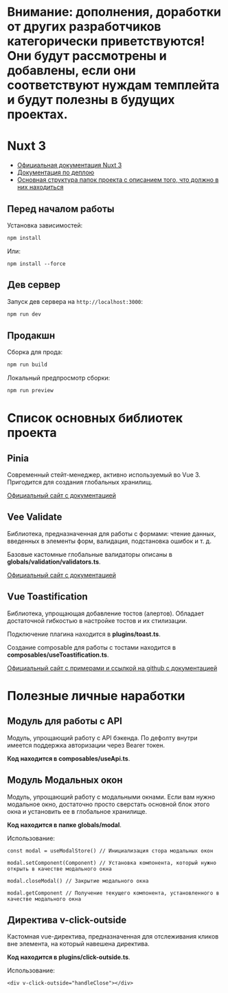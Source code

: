 # Внимание: дополнения, доработки от других разработчиков категорически приветствуются! Они будут рассмотрены и добавлены, если они соответствуют нуждам темплейта и будут полезны в будущих проектах.

# Nuxt 3

- [Официальная документация Nuxt 3](https://nuxt.com/docs/getting-started/introduction)
- [Документация по деплою](https://nuxt.com/docs/getting-started/deployment)
- [Основная структура папок проекта с описанием того, что должно в них находиться](https://nuxt.com/docs/guide/directory-structure/nuxt)

## Перед началом работы

Установка зависимостей:

```bash
npm install
```

Или:

```
npm install --force
```

## Дев сервер

Запуск дев сервера на `http://localhost:3000`:

```bash
npm run dev
```

## Продакшн

Сборка для прода:

```bash
npm run build
```

Локальный предпросмотр сборки:

```bash
npm run preview
```

# Список основных библиотек проекта

## Pinia

Современный стейт-менеджер, активно используемый во Vue 3. Пригодится для создания глобальных хранилищ.

[Официальный сайт с документацией](https://pinia.vuejs.org)

## Vee Validate

Библиотека, предназначенная для работы с формами: чтение данных, введенных в элементы форм, валидация, подстановка ошибок и т. д.

Базовые кастомные глобальные валидаторы описаны в **globals/validation/validators.ts**.

[Официальный сайт с документацией](https://vee-validate.logaretm.com/v4/)

## Vue Toastification

Библиотека, упрощающая добавление тостов (алертов). Обладает достаточной гибкостью в настройке тостов и их стилизации.

Подключение плагина находится в **plugins/toast.ts**.

Создание composable для работы с тостами находится в **composables/useToastification.ts**.

[Официальный сайт с примерами и ссылкой на github с документацией](https://vue-toastification.maronato.dev)

# Полезные личные наработки

## Модуль для работы с API

Модуль, упрощающий работу с API бэкенда. По дефолту внутри имеется поддержка авторизации через Bearer токен.

**Код находится в composables/useApi.ts**.


## Модуль Модальных окон

Модуль, упрощающий работу с модальными окнами. Если вам нужно модальное окно, достаточно просто сверстать основной блок этого окна и установить ее в глобальное хранилище.

**Код находится в папке globals/modal**.

Использование:

```
const modal = useModalStore() // Инициализация стора модальных окон

modal.setComponent(Component) // Установка компонента, который нужно открыть в качестве модального окна

modal.closeModal() // Закрытие модального окна

modal.getComponent // Получение текущего компонента, установленного в качестве модального окна
```

## Директива v-click-outside

Кастомная vue-директива, предназначенная для отслеживания кликов вне элемента, на который навешена директива.

**Код находится в plugins/click-outside.ts**.

Использование:

```
<div v-click-outside="handleClose"></div>
```
